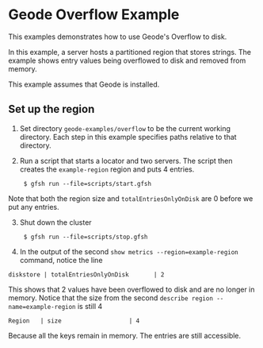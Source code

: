 <!--
Licensed to the Apache Software Foundation (ASF) under one or more
contributor license agreements.  See the NOTICE file distributed with
this work for additional information regarding copyright ownership.
The ASF licenses this file to You under the Apache License, Version 2.0
(the "License"); you may not use this file except in compliance with
the License.  You may obtain a copy of the License at

     http://www.apache.org/licenses/LICENSE-2.0

Unless required by applicable law or agreed to in writing, software
distributed under the License is distributed on an "AS IS" BASIS,
WITHOUT WARRANTIES OR CONDITIONS OF ANY KIND, either express or implied.
See the License for the specific language governing permissions and
limitations under the License.
-->

# Geode Overflow Example

This examples demonstrates how to use Geode's Overflow to disk.

In this example, a server hosts a partitioned region that stores strings. 
The example shows entry values being overflowed to disk and removed from memory.

This example assumes that Geode is installed.

## Set up the region
1. Set directory ```geode-examples/overflow``` to be the
current working directory.
Each step in this example specifies paths relative to that directory.

2. Run a script that starts a locator and two servers. The script
then creates the ```example-region``` region and puts 4 entries.

        $ gfsh run --file=scripts/start.gfsh
        
Note that both the region size and `totalEntriesOnlyOnDisk` are 0 before we put any entries.

3. Shut down the cluster

        $ gfsh run --file=scripts/stop.gfsh
        
4. In the output of the second `show metrics --region=example-region` command, notice the line
 
`diskstore | totalEntriesOnlyOnDisk       | 2`

This shows that 2 values have been overflowed to disk and are no longer in memory.
Notice that the size from the second `describe region --name=example-region`
is still 4 

`Region   | size                   | 4`

Because all the keys remain in memory.
The entries are still accessible.


